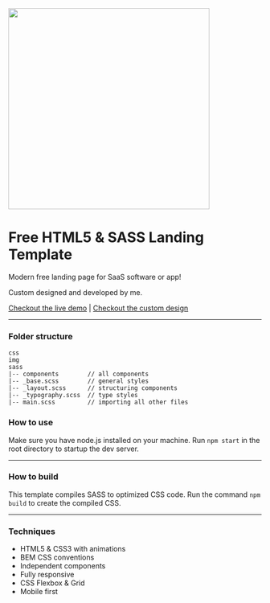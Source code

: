 
<img src="https://cdn.dribbble.com/users/3231685/screenshots/14445192/media/23f9cf6d07617635d87d3abb52237af9.png" width="400" height="auto">

# Free HTML5 & SASS Landing Template

Modern free landing page for SaaS software or app! 

Custom designed and developed by me. 

[Checkout the live demo](https://sanderdebr.github.io/html-sass-landing-template/) | [Checkout the custom design](https://dribbble.com/shots/14445192-Landing-page-template)

<hr/>

### Folder structure

```
css
img
sass
|-- components        // all components
|-- _base.scss        // general styles
|-- _layout.scss      // structuring components
|-- _typography.scss  // type styles
|-- main.scss         // importing all other files
```


### How to use
Make sure you have node.js installed on your machine. Run `npm start` in the root directory to startup the dev server.

<hr/>

### How to build
This template compiles SASS to optimized CSS code. Run the command `npm build` to create the compiled CSS.

<hr/>

### Techniques
<ul>
  <li>HTML5 & CSS3 with animations</li>
  <li>BEM CSS conventions</li>
  <li>Independent components</li>
  <li>Fully responsive</li>
  <li>CSS Flexbox & Grid</li>
  <li>Mobile first</li>
</ul>
